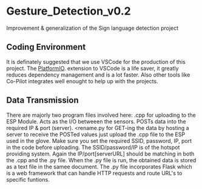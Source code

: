 # Gesture_Detection_v0.2
Improvement &amp; generalization of the Sign language detection project
## Coding Environment
It is definately suggested that we use VSCode for the production of this project.
The [PlatformIO](https://platformio.org/install/ide?install=vscode). extension to VSCode is a life saver, it greatly reduces dependency management and is a lot faster. Also other tools like Co-Pilot integrates well enought to help up with the projects.
## Data Transmission
There are majorly two program files involved here:
<rename>.cpp for uploading to the ESP Module. Acts as the I/O betweeen the sensors. POSTs data into the required IP & port (server).
<rename.py for GET-ing the data by hosting a server to receive the POSTed values
just upload the .cpp file to the ESP used in the glove. Make sure you set the required SSID, password, IP, port in the code before uploading. The SSID/password/IP is of the hotspot providing system. Again the IP/port[serverURL] should be matching in both the .cpp and the .py file.
When the .py file is run, the obtained data is stored as a text file in the samee document. The .py file incorporates Flask which is a web framework that can handle HTTP requests and route URL's to specific funtions.
